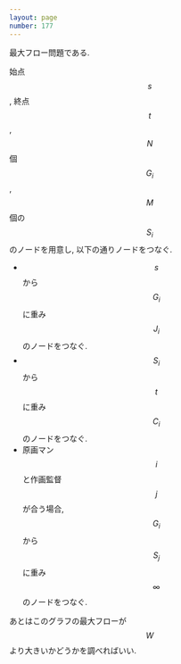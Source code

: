 ```yaml
---
layout: page
number: 177
---
```

最大フロー問題である.

始点 $$ s $$, 終点 $$ t $$, $$ N $$ 個 $$ G_i $$, $$ M $$ 個の $$ S_i $$ のノードを用意し, 以下の通りノードをつなぐ.

* $$ s $$ から $$ G_i $$ に重み $$ J_i $$ のノードをつなぐ.
* $$ S_i $$ から $$ t $$ に重み $$ C_i $$ のノードをつなぐ.
* 原画マン $$ i $$ と作画監督 $$ j $$ が合う場合, $$ G_i $$ から $$ S_j $$ に重み $$ \infty $$ のノードをつなぐ.

あとはこのグラフの最大フローが $$ W $$ より大きいかどうかを調べればいい.

